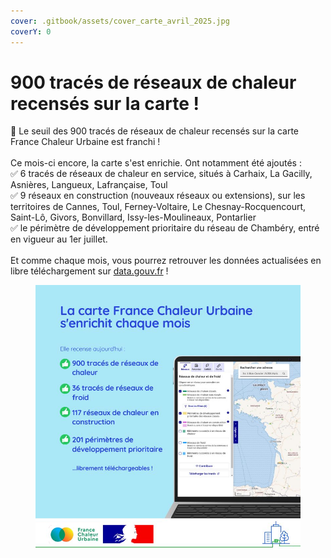 ```yaml
---
cover: .gitbook/assets/cover_carte_avril_2025.jpg
coverY: 0
---
```


# 900 tracés de réseaux de chaleur recensés sur la carte !

🎉 Le seuil des 900 tracés de réseaux de chaleur recensés sur la carte France Chaleur Urbaine est franchi !\
\
Ce mois-ci encore, la carte s'est enrichie. Ont notamment été ajoutés :\
✅ 6 tracés de réseaux de chaleur en service, situés à Carhaix, La Gacilly, Asnières, Langueux, Lafrançaise, Toul\
✅ 9 réseaux en construction (nouveaux réseaux ou extensions), sur les territoires de Cannes, Toul, Ferney-Voltaire, Le Chesnay-Rocquencourt, Saint-Lô, Givors, Bonvillard, Issy-les-Moulineaux, Pontarlier\
✅ le périmètre de développement prioritaire du réseau de Chambéry, entré en vigueur au 1er juillet.\
\
Et comme chaque mois, vous pourrez retrouver les données actualisées en libre téléchargement sur [data.gouv.fr](nouveau-reseau-national-des-initiateurs-de-reseaux-de-chaleur-et-de-froid.md) !

<figure><img src=".gitbook/assets/FCU_carte_juin25.jpg" alt=""><figcaption></figcaption></figure>
